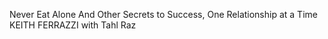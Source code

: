 Never Eat Alone And Other Secrets to Success, One Relationship at a Time KEITH FERRAZZI with Tahl Raz
